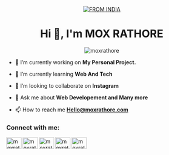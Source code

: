 <p align="center">
<a href="#"><img title="FROM INDIA" src="Copy of Untitled.svg"></a>
</p>
<h1 align="center">Hi 👋, I'm MOX RATHORE</h1>
<p align="center"> <img src="https://komarev.com/ghpvc/?username=moxrathore" alt="moxrathore"/></p>


- 🔭 I’m currently working on **My Personal Project.**

- 🌱 I’m currently learning **Web And Tech**

- 👯 I’m looking to collaborate on **Instagram**

- 💬 Ask me about **Web Developement and Many more**

- 📫 How to reach me **Hello@moxrathore.com**

### Connect with me:

<p align="left"> <a href="https://www.twitter.com/moxrathore/" target="blank"><img align="left" src="https://cdn.moxrathore.com/social/4.svg" alt="moxrathore" height="30" width="40" /></a>
<a href="https://instagram.com/moxrathore" target="blank"><img align="left" src="https://cdn.moxrathore.com/social/1.svg" alt="moxrathore" height="30" width="40" /></a>
<a href="https://www.youtube.com/moxrathore" target="blank"><img align="left" src="https://cdn.moxrathore.com/social/3.svg" alt="moxrathore" height="30" width="40" /></a>
  <a href="https://www.fb.com/moxrathore" target="blank"><img align="left" src="https://cdn.moxrathore.com/social/2.svg" alt="moxrathore" height="30" width="40" /></a>
  <a href="https://api.whatsapp.com/send/?phone=916375324945" target="blank"><img align="left" src="https://cdn.moxrathore.com/social/5.svg" alt="moxrathore" height="30" width="40" /></a>
<!---
Moxrathore/Moxrathore is a ✨ special ✨ repository because its `README.md` (this file) appears on your GitHub profile.
You can click the Preview link to take a look at your changes.
--->
